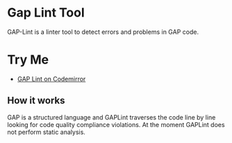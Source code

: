 # Gap Lint Tool
GAP-Lint is a linter tool to detect errors and problems in GAP code.

# Try Me

* [GAP Lint on Codemirror](https://mcmartins.github.io/gap-codemirror)

## How it works

GAP is a structured language and GAPLint traverses the code line by line looking for code quality compliance violations.
At the moment GAPLint does not perform static analysis.